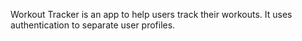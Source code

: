 Workout Tracker is an app to help users track their workouts. It uses authentication to separate user profiles.
